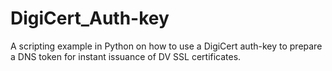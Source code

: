 # DigiCert_Auth-key
A scripting example in Python on how to use a DigiCert auth-key to prepare a DNS token for instant issuance of DV SSL certificates. 

